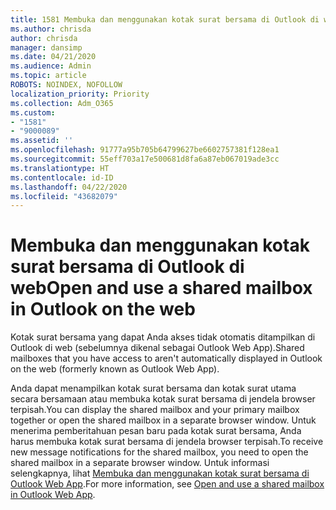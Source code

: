 ```yaml
---
title: 1581 Membuka dan menggunakan kotak surat bersama di Outlook di web
ms.author: chrisda
author: chrisda
manager: dansimp
ms.date: 04/21/2020
ms.audience: Admin
ms.topic: article
ROBOTS: NOINDEX, NOFOLLOW
localization_priority: Priority
ms.collection: Adm_O365
ms.custom:
- "1581"
- "9000089"
ms.assetid: ''
ms.openlocfilehash: 91777a95b705b64799627be6602757381f128ea1
ms.sourcegitcommit: 55eff703a17e500681d8fa6a87eb067019ade3cc
ms.translationtype: HT
ms.contentlocale: id-ID
ms.lasthandoff: 04/22/2020
ms.locfileid: "43682079"
---
```

# <a name="open-and-use-a-shared-mailbox-in-outlook-on-the-web"></a><span data-ttu-id="3ed3e-102">Membuka dan menggunakan kotak surat bersama di Outlook di web</span><span class="sxs-lookup"><span data-stu-id="3ed3e-102">Open and use a shared mailbox in Outlook on the web</span></span>

<span data-ttu-id="3ed3e-103">Kotak surat bersama yang dapat Anda akses tidak otomatis ditampilkan di Outlook di web (sebelumnya dikenal sebagai Outlook Web App).</span><span class="sxs-lookup"><span data-stu-id="3ed3e-103">Shared mailboxes that you have access to aren't automatically displayed in Outlook on the web (formerly known as Outlook Web App).</span></span>

<span data-ttu-id="3ed3e-104">Anda dapat menampilkan kotak surat bersama dan kotak surat utama secara bersamaan atau membuka kotak surat bersama di jendela browser terpisah.</span><span class="sxs-lookup"><span data-stu-id="3ed3e-104">You can display the shared mailbox and your primary mailbox together or open the shared mailbox in a separate browser window.</span></span> <span data-ttu-id="3ed3e-105">Untuk menerima pemberitahuan pesan baru pada kotak surat bersama, Anda harus membuka kotak surat bersama di jendela browser terpisah.</span><span class="sxs-lookup"><span data-stu-id="3ed3e-105">To receive new message notifications for the shared mailbox, you need to open the shared mailbox in a separate browser window.</span></span> <span data-ttu-id="3ed3e-106">Untuk informasi selengkapnya, lihat [Membuka dan menggunakan kotak surat bersama di Outlook Web App](https://support.office.com/article/Add-a-shared-mailbox-to-Outlook-on-the-web-98b5a90d-4e38-415d-a030-f09a4cd28207).</span><span class="sxs-lookup"><span data-stu-id="3ed3e-106">For more information, see [Open and use a shared mailbox in Outlook Web App](https://support.office.com/article/Add-a-shared-mailbox-to-Outlook-on-the-web-98b5a90d-4e38-415d-a030-f09a4cd28207).</span></span>

